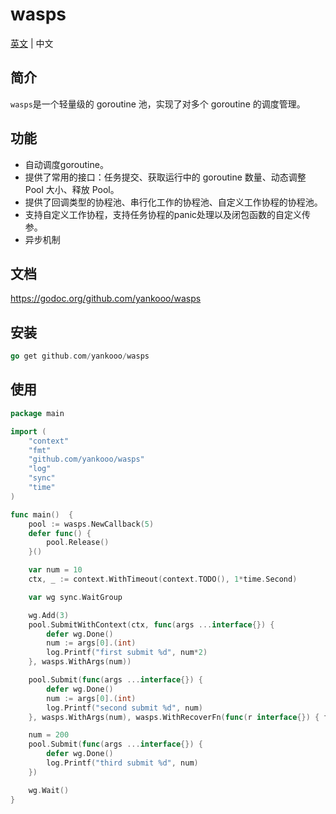 # wasps

[英文](README.md) | 中文

## 简介

`wasps`是一个轻量级的 goroutine 池，实现了对多个 goroutine 的调度管理。

## 功能

- 自动调度goroutine。
- 提供了常用的接口：任务提交、获取运行中的 goroutine 数量、动态调整 Pool 大小、释放 Pool。
- 提供了回调类型的协程池、串行化工作的协程池、自定义工作协程的协程池。
- 支持自定义工作协程，支持任务协程的panic处理以及闭包函数的自定义传参。
- 异步机制

## 文档

https://godoc.org/github.com/yankooo/wasps

## 安装

``` go
go get github.com/yankooo/wasps
```

## 使用
``` go
package main

import (
	"context"
	"fmt"
	"github.com/yankooo/wasps"
	"log"
	"sync"
	"time"
)

func main()  {
	pool := wasps.NewCallback(5)
	defer func() {
		pool.Release()
	}()

	var num = 10
	ctx, _ := context.WithTimeout(context.TODO(), 1*time.Second)

	var wg sync.WaitGroup

	wg.Add(3)
	pool.SubmitWithContext(ctx, func(args ...interface{}) {
		defer wg.Done()
		num := args[0].(int)
		log.Printf("first submit %d", num*2)
	}, wasps.WithArgs(num))

	pool.Submit(func(args ...interface{}) {
		defer wg.Done()
		num := args[0].(int)
		log.Printf("second submit %d", num)
	}, wasps.WithArgs(num), wasps.WithRecoverFn(func(r interface{}) { fmt.Printf("catch panic: %+v\n", r) }))

	num = 200
	pool.Submit(func(args ...interface{}) {
		defer wg.Done()
		log.Printf("third submit %d", num)
	})

	wg.Wait()
}
```